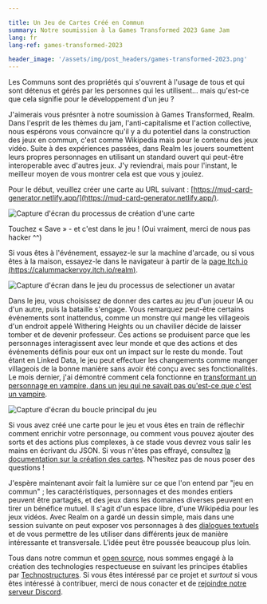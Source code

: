 ```yaml
---

title: Un Jeu de Cartes Créé en Commun
summary: Notre soumission à la Games Transformed 2023 Game Jam
lang: fr
lang-ref: games-transformed-2023

header_image: '/assets/img/post_headers/games-transformed-2023.png'
---
```


Les Communs sont des propriétés qui s'ouvrent à l'usage de tous et qui sont détenus et gérés par les personnes qui les utilisent... mais qu'est-ce que cela signifie pour le développement d'un jeu ?

J'aimerais vous présnter à notre soumission à Games Transformed, Realm. Dans l'esprit de les thèmes du jam, l'anti-capitalisme et l'action collective, nous espérons vous convaincre qu'il y a du potentiel dans la construction des jeux en commun, c'est comme Wikipedia mais pour le contenu des jeux vidéo. Suite à des expériences passées, dans Realm les jouers soumettent leurs propres personnages en utilisant un standard ouvert qui peut-être interoperable avec d'autres jeux. J'y reviendrai, mais pour l'instant, le meilleur moyen de vous montrer cela est que vous y jouiez.

Pour le début, veuillez créer une carte au URL suivant : [https://mud-card-generator.netlify.app/](https://mud-card-generator.netlify.app/).

<img src="{{ '/assets/img/post_assets/games-transformed-2023/card-generator.png' | absolute_url }}" class="blog-full-image" alt="Capture d'écran du processus de création d'une carte" />

Touchez « Save » - et c'est dans le jeu ! (Oui vraiment, merci de nous pas hacker ^^)

Si vous êtes à l'événement, essayez-le sur la machine d'arcade, ou si vous êtes à la maison, essayez-le dans le navigateur à partir de la [page Itch.io (https://calummackervoy.itch.io/realm)](https://calummackervoy.itch.io/realm).

<img src="{{ '/assets/img/post_assets/games-transformed-2023/player-selection.png' | absolute_url }}" class="blog-full-image" alt="Capture d'écran dans le jeu du processus de selectioner un avatar" />

Dans le jeu, vous choisissez de donner des cartes au jeu d'un joueur IA ou d'un autre, puis la bataille s'engage. Vous remarquez peut-être certains événements sont inattendus, comme un monstre qui mange les villageois d'un endroit appelé Withering Heights ou un chavilier décide de laisser tomber et de devenir professeur. Ces actions se produisent parce que les personnages interagissent avec leur monde et que des actions et des événements définis pour eux ont un impact sur le reste du monde. Tout étant en Linked Data, le jeu peut effectuer les changements comme manger villageois de la bonne manière sans avoir été conçu avec ses fonctionalités. Le mois dernier, j'ai démontré comment cela fonctionne en [transformant un personnage en vampire, dans un jeu qui ne savait pas qu'est-ce que c'est un vampire](https://calum.mackervoy.com/fr/2023/04/03/mud-demo.html).

<img src="{{ '/assets/img/post_headers/games-transformed-2023.png' | absolute_url }}" class="blog-full-image" alt="Capture d'écran du boucle principal du jeu" />

Si vous avez créé une carte pour le jeu et vous êtes en train de réflechir comment enrichir votre personnage, ou comment vous pouvez ajouter des sorts et des actions plus complexes, à ce stade vous devrez vous salir les mains en écrivant du JSON. Si vous n'êtes pas effrayé, consultez [la documentation sur la création des cartes](https://github.com/Multi-User-Domain/games-transformed-jam-2023/blob/master/docs/create.md). N'hesitez pas de nous poser des questions !

J'espère maintenant avoir fait la lumière sur ce que l'on entend par "jeu en commun" ; les caractéristiques, personnages et des mondes entiers peuvent être partagés, et des jeux dans les domaines diverses peuvent en tirer un bénéfice mutuel. Il s'agit d'un espace libre, d'une Wikipédia pour les jeux vidéos. Avec Realm on a gardé un dessin simple, mais dans une session suivante on peut exposer vos personnages à des [dialogues textuels](https://calum.mackervoy.com/fr/2022/08/26/ud-engine.html) et de vous permettre de les utiliser dans différents jeux de manière intéressante et transversale. L'idée peut être poussée beaucoup plus loin.

Tous dans notre commun et [open source](https://github.com/Multi-User-Domain/games-transformed-jam-2023), nous sommes engagé à la création des technologies respectueuse en suivant les principes établies par [Technostructures](https://technostructures.org/fronts/technologie-that-empowers/). Si vous êtes intéressé par ce projet et _surtout_ si vous êtes intéressé à contribuer, merci de nous conacter et de [rejoindre notre serveur Discord](https://discord.gg/sauZA3jCK7).
